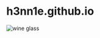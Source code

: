 # h3nn1e.github.io

![wine glass]([image.jpg](https://www.pexels.com/photo/clear-wine-glass-on-brown-wooden-table-14075662/))
